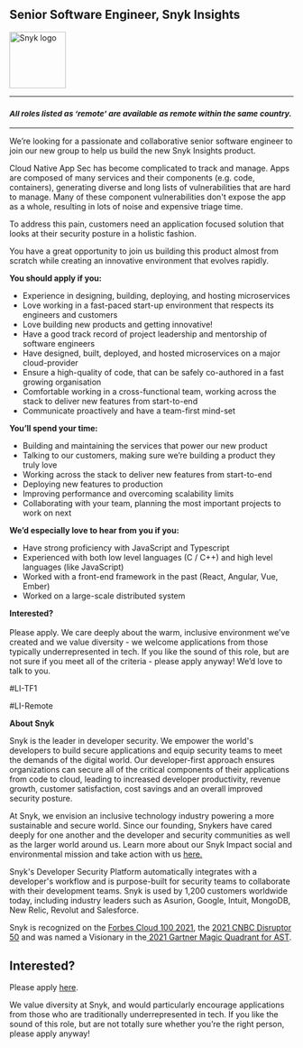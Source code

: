 Senior Software Engineer, Snyk Insights
---

<img src="https://res.cloudinary.com/snyk/image/upload/v1537345894/press-kit/brand/logo-black.png" width="100" alt="Snyk logo" />

<hr>
<h3><em><strong><sub>All roles listed as ‘remote’ are available as remote within the same country.</sub></strong></em></h3>
<hr>
<p><span style="font-weight: 400;">We’re looking for a passionate and collaborative senior software engineer to join our new group to help us build the new Snyk Insights product.&nbsp;</span></p>
<p><span style="font-weight: 400;">Cloud Native App Sec has become complicated to track and manage. Apps are composed of many services and their components (e.g. code, containers), generating diverse and long lists of vulnerabilities that are hard to manage. Many of these component vulnerabilities don't expose the app as a whole, resulting in lots of noise and expensive triage time.&nbsp;</span></p>
<p><span style="font-weight: 400;">To address this pain, customers need an application focused solution that looks at their security posture in a holistic fashion.</span></p>
<p>You have a great opportunity to join us building this product almost from scratch while creating an innovative environment that evolves rapidly.</p>
<p><strong>You should apply if you:</strong></p>
<ul>
<li style="font-weight: 400;"><span style="font-weight: 400;">Experience in designing, building, deploying, and hosting microservices</span></li>
<li style="font-weight: 400;"><span style="font-weight: 400;">Love working in a fast-paced start-up environment that respects its engineers and customers&nbsp;</span></li>
<li style="font-weight: 400;"><span style="font-weight: 400;">Love building new products and getting innovative!</span></li>
<li style="font-weight: 400;"><span style="font-weight: 400;">Have a good track record of project leadership and mentorship of software engineers</span></li>
<li style="font-weight: 400;"><span style="font-weight: 400;">Have designed, built, deployed, and hosted microservices on a major cloud-provider&nbsp;</span></li>
<li style="font-weight: 400;"><span style="font-weight: 400;">Ensure a high-quality of code, that can be safely co-authored in a fast growing organisation</span></li>
<li style="font-weight: 400;"><span style="font-weight: 400;">Comfortable working in a cross-functional team, working across the stack to deliver new features from start-to-end</span></li>
<li style="font-weight: 400;"><span style="font-weight: 400;">Communicate proactively and have a team-first mind-set</span></li>
</ul>
<p><strong>You’ll spend your time:</strong></p>
<ul>
<li style="font-weight: 400;"><span style="font-weight: 400;">Building and maintaining the services that power our new product</span></li>
<li style="font-weight: 400;"><span style="font-weight: 400;">Talking to our customers, making sure we’re building a product they truly love</span></li>
<li style="font-weight: 400;"><span style="font-weight: 400;">Working across the stack to deliver new features from start-to-end</span></li>
<li style="font-weight: 400;"><span style="font-weight: 400;">Deploying new features to production</span></li>
<li style="font-weight: 400;"><span style="font-weight: 400;">Improving performance and overcoming scalability limits</span></li>
<li style="font-weight: 400;"><span style="font-weight: 400;">Collaborating with your team, planning the most important projects to work on next</span></li>
</ul>
<p><strong>We’d especially love to hear from you if you:</strong></p>
<ul>
<li style="font-weight: 400;"><span style="font-weight: 400;">Have strong proficiency with JavaScript and Typescript</span></li>
<li style="font-weight: 400;"><span style="font-weight: 400;">Experienced with both low level languages (C / C++) and high level languages (like JavaScript)</span></li>
<li style="font-weight: 400;"><span style="font-weight: 400;">Worked with a front-end framework in the past (React, Angular, Vue, Ember)</span></li>
<li style="font-weight: 400;"><span style="font-weight: 400;">Worked on a large-scale distributed system</span></li>
</ul>
<p><span style="font-weight: 400;"><strong>Interested?<br><br></strong>Please apply. We care deeply about the warm, inclusive environment we’ve created and we value diversity - we welcome applications from those typically underrepresented in tech. If you like the sound of this role, but are not sure if you meet all of the criteria - please apply anyway! We’d love to talk to you.</span></p>
<p><span style="font-weight: 400;">#LI-TF1</span></p>
<p><span style="font-weight: 400;">#LI-Remote</span></p><div class="content-conclusion"><p><strong>About Snyk</strong></p>
<p><span style="font-weight: 400;">Snyk is the leader in developer security. We empower the world's developers to build secure applications and equip security teams to meet the demands of the digital world. Our developer-first approach ensures organizations can secure all of the critical components of their applications from code to cloud, leading to increased developer productivity, revenue growth, customer satisfaction, cost savings and an overall improved security posture.&nbsp;</span></p>
<p><span style="font-weight: 400;">At Snyk, we envision an inclusive technology industry powering a more sustainable and secure world.</span> <span style="font-weight: 400;">Since our founding, Snykers have cared deeply for one another and the developer and security communities as well as the larger world around us. Learn more about our Snyk Impact social and environmental mission and take action with us </span><a href="https://snyk.io/about/snyk-impact/"><span style="font-weight: 400;">here.</span></a></p>
<p><span style="font-weight: 400;">Snyk's Developer Security Platform automatically integrates with a developer's workflow and is purpose-built for security teams to collaborate with their development teams. Snyk is used by 1,200 customers worldwide today, including industry leaders such as Asurion, Google, Intuit, MongoDB, New Relic, Revolut and Salesforce.</span></p>
<p><span style="font-weight: 400;">Snyk is recognized on the </span><a href="https://www.forbes.com/cloud100/#6f24b5ba5f94"><span style="font-weight: 400;">Forbes Cloud 100 2021</span></a><span style="font-weight: 400;">, the </span><a href="https://www.cnbc.com/2021/05/25/these-are-the-2021-cnbc-disruptor-50-companies.html"><span style="font-weight: 400;">2021 CNBC Disruptor 50</span></a><span style="font-weight: 400;"> and was named a Visionary in the</span><a href="https://snyk.io/blog/snyk-visionary-2021-gartner-magic-quadrant-for-ast/"><span style="font-weight: 400;"> 2021 Gartner Magic Quadrant for AST</span></a><span style="font-weight: 400;">.</span></p></div>

Interested?
---

Please apply [here](https://boards.greenhouse.io/snyk/jobs/6116386002#app).

We value diversity at Snyk, and would particularly encourage applications from those who are traditionally underrepresented in tech.
If you like the sound of this role, but are not totally sure whether you’re the right person, please apply anyway!
